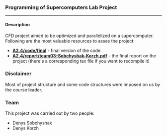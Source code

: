 ### Programming of Supercomputers Lab Project
---
#### Description
CFD project aimed to be optimized and parallelized on a supercomputer. Following are the most valuable resources to asses the project:

- **[A2.4/code/final]** - final version of the code
- **[A2.4/report/team03-Sobchyshak-Korzh.pdf]** - the final report on the project (there's  a corresponding tex file if you want to recompile it)

### Disclaimer
Most of project structure and some code structures were imposed on us by the course leader. 

### Team
This project was carried out by two people:

- Denys Sobchyshak
- Denys Korzh

[A2.4/code/final]: <https://github.com/nyxcalamity/pos-lab/tree/master/A2.4/code/final>
[A2.4/report/team03-Sobchyshak-Korzh.pdf]: <https://github.com/nyxcalamity/pos-lab/blob/master/A2.4/report/team03-Sobchyshak-Korzh.pdf>
